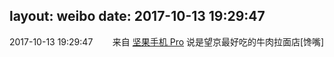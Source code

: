 layout: weibo
date: 2017-10-13 19:29:47
---
2017-10-13 19:29:47  &nbsp;&nbsp;&nbsp;&nbsp;&nbsp;&nbsp; 来自 <a href="http://app.weibo.com/t/feed/Z4AgP" rel="nofollow">坚果手机 Pro</a>
说是望京最好吃的牛肉拉面店[馋嘴]  ​​​
